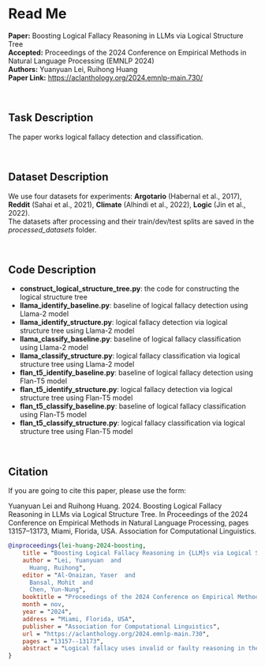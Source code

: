 # Read Me

**Paper:** Boosting Logical Fallacy Reasoning in LLMs via Logical Structure Tree<br/>
**Accepted:** Proceedings of the 2024 Conference on Empirical Methods in Natural Language Processing (EMNLP 2024)<br/>
**Authors:** Yuanyuan Lei, Ruihong Huang<br/>
**Paper Link:** https://aclanthology.org/2024.emnlp-main.730/

<br/>

## Task Description

The paper works logical fallacy detection and classification.

<br/>

## Dataset Description

We use four datasets for experiments: **Argotario** (Habernal et al., 2017), **Reddit** (Sahai et al., 2021), **Climate** (Alhindi et al., 2022), **Logic** (Jin et al., 2022). <br/>The datasets after processing and their train/dev/test splits are saved in the _processed_datasets_ folder.

<br/>

## Code Description

* **construct_logical_structure_tree.py**: the code for constructing the logical structure tree
* **llama_identify_baseline.py**: baseline of logical fallacy detection using Llama-2 model
* **llama_identify_structure.py**: logical fallacy detection via logical structure tree using Llama-2 model
* **llama_classify_baseline.py**: baseline of logical fallacy classification using Llama-2 model
* **llama_classify_structure.py**: logical fallacy classification via logical structure tree using Llama-2 model
* **flan_t5_identify_baseline.py**: baseline of logical fallacy detection using Flan-T5 model
* **flan_t5_identify_structure.py**: logical fallacy detection via logical structure tree using Flan-T5 model
* **flan_t5_classify_baseline.py**: baseline of logical fallacy classification using Flan-T5 model
* **flan_t5_classify_structure.py**: logical fallacy classification via logical structure tree using Flan-T5 model


<br/>


## Citation

If you are going to cite this paper, please use the form:

Yuanyuan Lei and Ruihong Huang. 2024. Boosting Logical Fallacy Reasoning in LLMs via Logical Structure Tree. In Proceedings of the 2024 Conference on Empirical Methods in Natural Language Processing, pages 13157–13173, Miami, Florida, USA. Association for Computational Linguistics.

```bibtex
@inproceedings{lei-huang-2024-boosting,
    title = "Boosting Logical Fallacy Reasoning in {LLM}s via Logical Structure Tree",
    author = "Lei, Yuanyuan  and
      Huang, Ruihong",
    editor = "Al-Onaizan, Yaser  and
      Bansal, Mohit  and
      Chen, Yun-Nung",
    booktitle = "Proceedings of the 2024 Conference on Empirical Methods in Natural Language Processing",
    month = nov,
    year = "2024",
    address = "Miami, Florida, USA",
    publisher = "Association for Computational Linguistics",
    url = "https://aclanthology.org/2024.emnlp-main.730",
    pages = "13157--13173",
    abstract = "Logical fallacy uses invalid or faulty reasoning in the construction of a statement. Despite the prevalence and harmfulness of logical fallacies, detecting and classifying logical fallacies still remains a challenging task. We observe that logical fallacies often use connective words to indicate an intended logical relation between two arguments, while the argument semantics does not actually support the logical relation. Inspired by this observation, we propose to build a logical structure tree to explicitly represent and track the hierarchical logic flow among relation connectives and their arguments in a statement. Specifically, this logical structure tree is constructed in an unsupervised manner guided by the constituency tree and a taxonomy of connectives for ten common logical relations, with relation connectives as non-terminal nodes and textual arguments as terminal nodes, and the latter are mostly elementary discourse units. We further develop two strategies to incorporate the logical structure tree into LLMs for fallacy reasoning. Firstly, we transform the tree into natural language descriptions and feed the textualized tree into LLMs as a part of the hard text prompt. Secondly, we derive a relation-aware tree embedding and insert the tree embedding into LLMs as a soft prompt. Experiments on benchmark datasets demonstrate that our approach based on logical structure tree significantly improves precision and recall for both fallacy detection and fallacy classification.",
}

```











